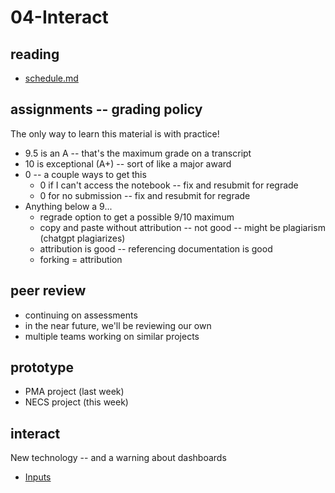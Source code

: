 
# 04-Interact

## reading

* [schedule.md](schedule.md)

## assignments -- grading policy

The only way to learn this material is with practice!

* 9.5 is an A -- that's the maximum grade on a transcript
* 10 is exceptional (A+) -- sort of like a major award
* 0 -- a couple ways to get this
  * 0 if I can't access the notebook -- fix and resubmit for regrade
  * 0 for no submission -- fix and resubmit for regrade
* Anything below a 9...
  * regrade option to get a possible 9/10 maximum
  * copy and paste without attribution -- not good -- might be plagiarism (chatgpt plagiarizes)
  * attribution is good -- referencing documentation is good
  * forking = attribution

## peer review

* continuing on assessments
* in the near future, we'll be reviewing our own
* multiple teams working on similar projects

## prototype

* PMA project (last week)
* NECS project (this week)

## interact

New technology -- and a warning about dashboards

* [Inputs](https://observablehq.com/@observablehq/inputs)

